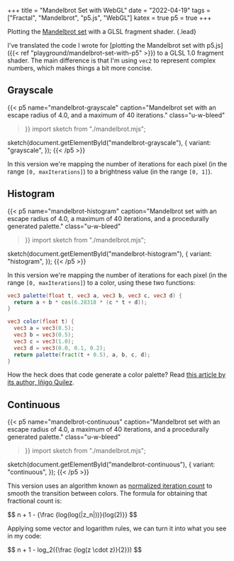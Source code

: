 +++
title = "Mandelbrot Set with WebGL"
date = "2022-04-19"
tags = ["Fractal", "Mandelbrot", "p5.js", "WebGL"]
katex = true
p5 = true
+++

Plotting the [Mandelbrot set](https://en.wikipedia.org/wiki/Mandelbrot_set) with a GLSL fragment shader.
{.lead}

I've translated the code I wrote for [plotting the Mandelbrot set with p5.js]({{< ref "playground/mandelbrot-set-with-p5" >}}) to a GLSL 1.0 fragment shader. The main difference is that I'm using `vec2` to represent complex numbers, which makes things a bit more concise.

<!--more-->

## Grayscale

{{< p5
  name="mandelbrot-grayscale"
  caption="Mandelbrot set with an escape radius of 4.0, and a maximum of 40 iterations."
  class="u-w-bleed"
>}}
import sketch from "./mandelbrot.mjs";

sketch(document.getElementById("mandelbrot-grayscale"), {
  variant: "grayscale",
});
{{< /p5 >}}

In this version we're mapping the number of iterations for each pixel (in the range `[0, maxIterations]`) to a brightness value (in the range `[0, 1]`).

## Histogram

{{< p5
  name="mandelbrot-histogram"
  caption="Mandelbrot set with an escape radius of 4.0, a maximum of 40 iterations, and a procedurally generated palette."
  class="u-w-bleed"
>}}
import sketch from "./mandelbrot.mjs";

sketch(document.getElementById("mandelbrot-histogram"), {
  variant: "histogram",
});
{{< /p5 >}}

In this version we're mapping the number of iterations for each pixel (in the range `[0, maxIterations]`) to a color, using these two functions:

```glsl
vec3 palette(float t, vec3 a, vec3 b, vec3 c, vec3 d) {
  return a + b * cos(6.28318 * (c * t + d));
}

vec3 color(float t) {
  vec3 a = vec3(0.5);
  vec3 b = vec3(0.5);
  vec3 c = vec3(1.0);
  vec3 d = vec3(0.0, 0.1, 0.2);
  return palette(fract(t + 0.5), a, b, c, d);
}
```

How the heck does that code generate a color palette? Read [this article by its author, Iñigo Quilez](https://iquilezles.org/articles/palettes/).

## Continuous

{{< p5
  name="mandelbrot-continuous"
  caption="Mandelbrot set with an escape radius of 4.0, a maximum of 40 iterations, and a procedurally generated palette."
  class="u-w-bleed"
>}}
import sketch from "./mandelbrot.mjs";

sketch(document.getElementById("mandelbrot-continuous"), {
  variant: "continuous",
});
{{< /p5 >}}

This version uses an algorithm known as [normalized iteration count](https://linas.org/art-gallery/escape/escape.html) to smooth the transition between colors. The formula for obtaining that fractional count is:

<div>
$$
n + 1 - {\frac {log(log(|z_n|))}{log(2)}}
$$
</div>

Applying some vector and logarithm rules, we can turn it into what you see in my code:

<div>
$$
n + 1 - log_2({\frac {log(z \cdot z)}{2}})
$$
</div>
